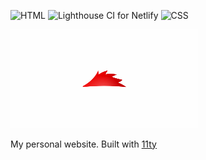 ![HTML](https://github.com/jediyozh/jediyozh.com/workflows/HTML/badge.svg)
![Lighthouse CI for Netlify](https://github.com/jediyozh/jediyozh.com/workflows/Lighthouse%20CI%20for%20Netlify/badge.svg)
![CSS](https://github.com/jediyozh/jediyozh.com/workflows/CSS/badge.svg)

  <img src="/src/images/social.png" width="300px" alt="Red hedgehog" />
  <br/>
  
  My personal website.
  Built with [11ty](https://www.11ty.dev/)

